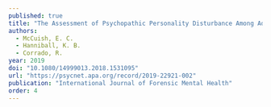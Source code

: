 ```yaml
---
published: true
title: "The Assessment of Psychopathic Personality Disturbance Among Adolescent Male Offenders: Interview Strategies and Recommendations."
authors:
  - McCuish, E. C.
  - Hanniball, K. B.
  - Corrado, R.
year: 2019
doi: "10.1080/14999013.2018.1531095"
url: "https://psycnet.apa.org/record/2019-22921-002"
publication: "International Journal of Forensic Mental Health"
order: 4
---
```

